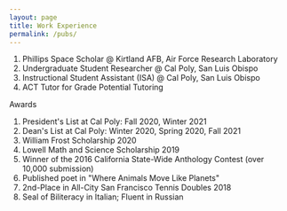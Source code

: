 ```yaml
---
layout: page
title: Work Experience
permalink: /pubs/
---
```


1. Phillips Space Scholar @ Kirtland AFB, Air Force Research Laboratory
2. Undergraduate Student Researcher @ Cal Poly, San Luis Obispo
3. Instructional Student Assistant (ISA) @ Cal Poly, San Luis Obispo
4. ACT Tutor for Grade Potential Tutoring

Awards
1. President's List at Cal Poly: Fall 2020, Winter 2021
2. Dean's List at Cal Poly: Winter 2020, Spring 2020, Fall 2021
3. William Frost Scholarship 2020
4. Lowell Math and Science Scholarship 2019
5. Winner of the 2016 California State-Wide Anthology Contest (over 10,000 submission)
6. Published poet in "Where Animals Move Like Planets" 
7. 2nd-Place in All-City San Francisco Tennis Doubles 2018
8. Seal of Biliteracy in Italian; Fluent in Russian 
